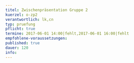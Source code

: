 ```yaml
---
titel: Zwischenpräsentation Gruppe 2 
kuerzel: o-zp2
verantwortlich: lk,cn
typ: pruefung
pflicht: true
termine: 2017-06-01 14:00|fehlt,2017-06-01 16:00|fehlt
empfohlene-voraussetzungen: 
published: true
dauer: 120
info:
---
```



